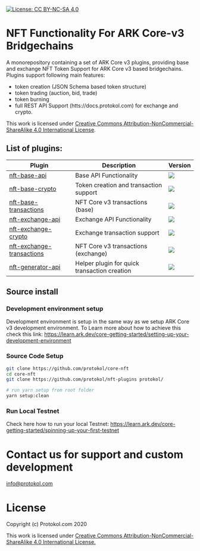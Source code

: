 [![License: CC BY-NC-SA 4.0](https://img.shields.io/badge/License-CC%20BY--NC--SA%204.0-lightgrey.svg)](https://creativecommons.org/licenses/by-nc-sa/4.0/)

# NFT Functionality For ARK Core-v3 Bridgechains

A monorepository containing a set of ARK Core v3 plugins, providing base and exchange NFT Token Support for ARK Core v3 based bridgechains. Plugins support following main features:

- token creation (JSON Schema based token structure)
- token trading (auction, bid, trade)
- token burning
- full REST API Support (htts://docs.protokol.com) for exchange and crypto.

This work is licensed under [Creative Commons Attribution-NonCommercial-ShareAlike 4.0 International License](https://creativecommons.org/licenses/by-nc-sa/4.0/).

## List of plugins:

| Plugin        | Description      | Version
| ------------- |--------------|---|
| [nft-base-api](https://github.com/protokol/nft-plugins/tree/develop/packages/nft-base-api)   | Base API Functionality | ![](https://img.shields.io/npm/v/@protokol/nft-base-api/beta)
| [nft-base-crypto](https://github.com/protokol/nft-plugins/tree/develop/packages/nft-base-crypto) | Token creation and transaction support | ![](https://img.shields.io/npm/v/@protokol/nft-base-crypto/beta)
| [nft-base-transactions](https://github.com/protokol/nft-plugins/tree/develop/packages/nft-base-transactions) | NFT Core v3 transactions (base) | ![](https://img.shields.io/npm/v/@protokol/nft-base-transactions/beta)
| [nft-exchange-api](https://github.com/protokol/nft-plugins/tree/develop/packages/nft-exchange-api)   | Exchange API Functionality | ![](https://img.shields.io/npm/v/@protokol/nft-exchange-api/beta)
| [nft-exchange-crypto](https://github.com/protokol/nft-plugins/tree/develop/packages/nft-exchange-crypto) | Exchange transaction support | ![](https://img.shields.io/npm/v/@protokol/nft-exchange-crypto/beta)
| [nft-exchange-transactions](https://github.com/protokol/nft-plugins/tree/develop/packages/nft-exchange-transactions) | NFT Core v3 transactions (exchange) | ![](https://img.shields.io/npm/v/@protokol/nft-exchange-transactions/beta)
| [nft-generator-api](https://github.com/protokol/nft-plugins/tree/develop/packages/nft-generator-api) | Helper plugin for quick transaction creation | ![](https://img.shields.io/npm/v/@protokol/nft-generator-api/beta)

## Source install
### Development environment setup

Development environment is setup in the same way as we setup ARK Core v3 development environment. To Learn more about how to achieve this check this link:
https://learn.ark.dev/core-getting-started/setting-up-your-development-environment

### Source Code Setup

```bash
git clone https://github.com/protokol/core-nft
cd core-nft
git clone https://github.com/protokol/nft-plugins protokol/

# run yarn setup from root folder
yarn setup:clean
```

### Run Local Testnet

Check here how to run your local Testnet:
https://learn.ark.dev/core-getting-started/spinning-up-your-first-testnet

# Contact us for support and custom development
info@protokol.com

# License
Copyright (c) Protokol.com 2020

This work is licensed under [Creative Commons Attribution-NonCommercial-ShareAlike 4.0 International License.](https://creativecommons.org/licenses/by-nc-sa/4.0/)
